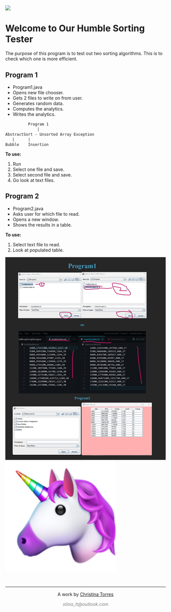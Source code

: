 <img align="center" width="350" src="https://octodex.github.com/images/mona-the-rivetertocat.png"/>

# Welcome to Our Humble Sorting Tester
The purpose of this program is to test out two sorting algorithms.
This is to check which one is more efficient.

## Program 1
- Program1.java
- Opens new file chooser.
- Gets 2 files to write on from user.
- Generates random data.
- Computes the analytics.
- Writes the analytics.

```
          Program 1
              |
AbstractSort - Unsorted Array Exception
   |      |
Bubble    Insertion
```
**To use:**
1. Run
2. Select one file and save.
3. Select second file and save.
4. Go look at text files.

## Program 2
- Program2.java
- Asks user for which file to read.
- Opens a new window.
- Shows the results in a table.

**To use:**
1. Select text file to read.
2. Look at populated table.


![alt text](screenshots.png "Screenshots")
<img width="350" align="center" src="unicorn.png"/>

<!-- 👣FOOTER👣 -->
&nbsp;
<hr />
<p align="center">A work by <a href="https://github.com/xtina-lt/">Christina Torres</a></p>
<p align="center"><span style="color: #808080;"><em>xtina_lt@outlook.com</em></span></p>

<!-- Add icon library -->
<link rel="stylesheet" href="https://cdnjs.cloudflare.com/ajax/libs/font-awesome/4.7.0/css/font-awesome.min.css">

<!-- Add font awesome icons -->
<p style="text-align: center;">
    <a href="https://www.linkedin.com/in/xtinacodes/" class="fa fa-linkedin"></a>
    <a href="https://github.com/xtina-lt/" class="fa fa-github"></a>
</p>

&nbsp;